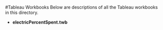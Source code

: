 #Tableau Workbooks
Below are descriptions of all the Tableau workbooks in this directory.

- **electricPercentSpent.twb**
